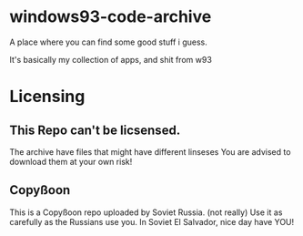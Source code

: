 # windows93-code-archive
A place where you can find some good stuff i guess.


It's basically my collection of apps, and shit from w93


# Licensing
## This Repo can't be licsensed.
The archive have files that might have different linseses
You are advised to download them at your own risk!


## Copyßoon
This is a Copyßoon repo uploaded by Soviet Russia. (not really)
Use it as carefully as the Russians use you.
In Soviet El Salvador, nice day have YOU!

